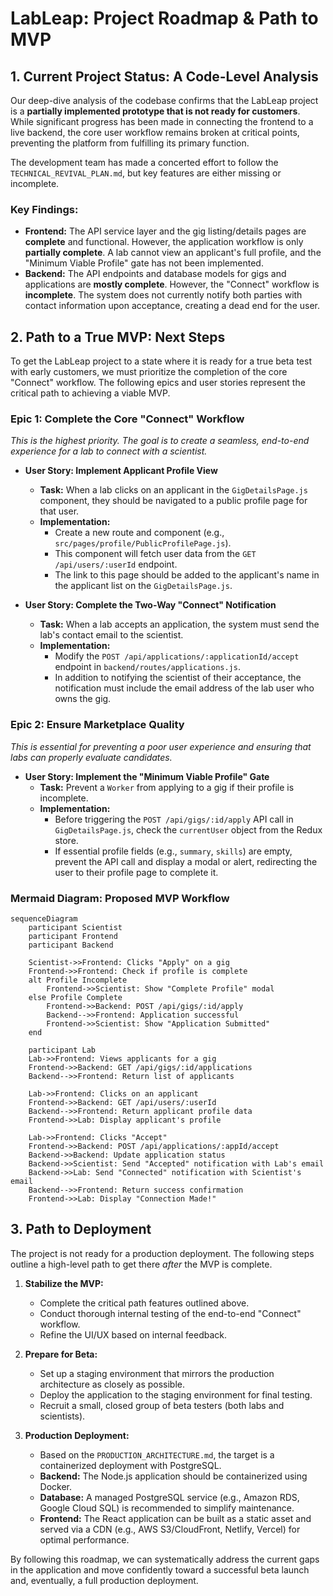 # LabLeap: Project Roadmap & Path to MVP

## 1. Current Project Status: A Code-Level Analysis

Our deep-dive analysis of the codebase confirms that the LabLeap project is a **partially implemented prototype that is not ready for customers**. While significant progress has been made in connecting the frontend to a live backend, the core user workflow remains broken at critical points, preventing the platform from fulfilling its primary function.

The development team has made a concerted effort to follow the `TECHNICAL_REVIVAL_PLAN.md`, but key features are either missing or incomplete.

### Key Findings:

*   **Frontend:** The API service layer and the gig listing/details pages are **complete** and functional. However, the application workflow is only **partially complete**. A lab cannot view an applicant's full profile, and the "Minimum Viable Profile" gate has not been implemented.
*   **Backend:** The API endpoints and database models for gigs and applications are **mostly complete**. However, the "Connect" workflow is **incomplete**. The system does not currently notify both parties with contact information upon acceptance, creating a dead end for the user.

## 2. Path to a True MVP: Next Steps

To get the LabLeap project to a state where it is ready for a true beta test with early customers, we must prioritize the completion of the core "Connect" workflow. The following epics and user stories represent the critical path to achieving a viable MVP.

### Epic 1: Complete the Core "Connect" Workflow

*This is the highest priority. The goal is to create a seamless, end-to-end experience for a lab to connect with a scientist.*

*   **User Story: Implement Applicant Profile View**
    *   **Task:** When a lab clicks on an applicant in the `GigDetailsPage.js` component, they should be navigated to a public profile page for that user.
    *   **Implementation:**
        *   Create a new route and component (e.g., `src/pages/profile/PublicProfilePage.js`).
        *   This component will fetch user data from the `GET /api/users/:userId` endpoint.
        *   The link to this page should be added to the applicant's name in the applicant list on the `GigDetailsPage.js`.

*   **User Story: Complete the Two-Way "Connect" Notification**
    *   **Task:** When a lab accepts an application, the system must send the lab's contact email to the scientist.
    *   **Implementation:**
        *   Modify the `POST /api/applications/:applicationId/accept` endpoint in `backend/routes/applications.js`.
        *   In addition to notifying the scientist of their acceptance, the notification must include the email address of the lab user who owns the gig.

### Epic 2: Ensure Marketplace Quality

*This is essential for preventing a poor user experience and ensuring that labs can properly evaluate candidates.*

*   **User Story: Implement the "Minimum Viable Profile" Gate**
    *   **Task:** Prevent a `Worker` from applying to a gig if their profile is incomplete.
    *   **Implementation:**
        *   Before triggering the `POST /api/gigs/:id/apply` API call in `GigDetailsPage.js`, check the `currentUser` object from the Redux store.
        *   If essential profile fields (e.g., `summary`, `skills`) are empty, prevent the API call and display a modal or alert, redirecting the user to their profile page to complete it.

### Mermaid Diagram: Proposed MVP Workflow

```mermaid
sequenceDiagram
    participant Scientist
    participant Frontend
    participant Backend

    Scientist->>Frontend: Clicks "Apply" on a gig
    Frontend->>Frontend: Check if profile is complete
    alt Profile Incomplete
        Frontend->>Scientist: Show "Complete Profile" modal
    else Profile Complete
        Frontend->>Backend: POST /api/gigs/:id/apply
        Backend-->>Frontend: Application successful
        Frontend->>Scientist: Show "Application Submitted"
    end

    participant Lab
    Lab->>Frontend: Views applicants for a gig
    Frontend->>Backend: GET /api/gigs/:id/applications
    Backend-->>Frontend: Return list of applicants

    Lab->>Frontend: Clicks on an applicant
    Frontend->>Backend: GET /api/users/:userId
    Backend-->>Frontend: Return applicant profile data
    Frontend->>Lab: Display applicant's profile

    Lab->>Frontend: Clicks "Accept"
    Frontend->>Backend: POST /api/applications/:appId/accept
    Backend->>Backend: Update application status
    Backend->>Scientist: Send "Accepted" notification with Lab's email
    Backend->>Lab: Send "Connected" notification with Scientist's email
    Backend-->>Frontend: Return success confirmation
    Frontend->>Lab: Display "Connection Made!"
```

## 3. Path to Deployment

The project is not ready for a production deployment. The following steps outline a high-level path to get there *after* the MVP is complete.

1.  **Stabilize the MVP:**
    *   Complete the critical path features outlined above.
    *   Conduct thorough internal testing of the end-to-end "Connect" workflow.
    *   Refine the UI/UX based on internal feedback.

2.  **Prepare for Beta:**
    *   Set up a staging environment that mirrors the production architecture as closely as possible.
    *   Deploy the application to the staging environment for final testing.
    *   Recruit a small, closed group of beta testers (both labs and scientists).

3.  **Production Deployment:**
    *   Based on the `PRODUCTION_ARCHITECTURE.md`, the target is a containerized deployment with PostgreSQL.
    *   **Backend:** The Node.js application should be containerized using Docker.
    *   **Database:** A managed PostgreSQL service (e.g., Amazon RDS, Google Cloud SQL) is recommended to simplify maintenance.
    *   **Frontend:** The React application can be built as a static asset and served via a CDN (e.g., AWS S3/CloudFront, Netlify, Vercel) for optimal performance.

By following this roadmap, we can systematically address the current gaps in the application and move confidently toward a successful beta launch and, eventually, a full production deployment.